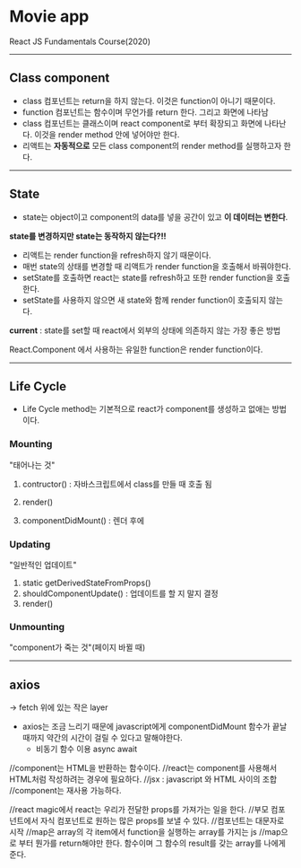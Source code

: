 # Movie app
React JS Fundamentals Course(2020)


--- 
## Class component
- class 컴포넌트는 return을 하지 않는다. 이것은 function이 아니기 때문이다.
- function 컴포넌트는 함수이며 무언가를 return 한다. 그리고 화면에 나타남
- class 컴포넌트는 클래스이며 react component로 부터 확장되고 화면에 나타난다. 이것을 render method 안에 넣어야만 한다. 
- 리액트는 **자동적으로** 모든 class component의 render method를 실행하고자 한다.

---
## State
- state는 object이고 component의 data를 넣을 공간이 있고 **이 데이터는 변한다**.

**state를 변경하지만 state는 동작하지 않는다?!!**
- 리액트는 render function을 refresh하지 않기 때문이다.
- 매번 state의 상태를 변경할 때 리액트가 render function을 호출해서 바꿔야한다.
- setState를 호출하면 react는 state를 refresh하고 또한 render function을 호출한다.
- setState를 사용하지 않으면 새 state와 함께 render function이 호출되지 않는다.



**current**
: state를 set할 때 react에서 외부의 상태에 의존하지 않는 가장 좋은 방법

React.Component 에서 사용하는 유일한 function은 render function이다.


---
## Life Cycle
- Life Cycle method는 기본적으로 react가 component를 생성하고 없애는 방법이다.

### Mounting
"태어나는 것"

1. contructor() 
: 자바스크립트에서 class를 만들 때 호출 됨

2. render()

3. componentDidMount()
: 렌더 후에

### Updating
"일반적인 업데이트"
1. static getDerivedStateFromProps()
2. shouldComponentUpdate() : 업데이트를 할 지 말지 결정
3. render() 
   
### Unmounting
"component가 죽는 것"(페이지 바뀔 때)

---
## axios
-> fetch 위에 있는 작은 layer
- axios는 조금 느리기 때문에 javascript에게 componentDidMount 함수가 끝날 때까지 약간의 시간이 걸릴 수 있다고 말해야한다.
    - 비동기 함수 이용 async await

//component는 HTML을 반환하는 함수이다.
//react는 component를 사용해서 HTML처럼 작성하려는 경우에 필요하다.
//jsx : javascript 와 HTML 사이의 조합
//component는 재사용 가능하다.

//react magic에서 react는 우리가 전달한 props를 가져가는 일을 한다.
//부모 컴포넌트에서 자식 컴포넌트로 원하는 많은 props를 보낼 수 있다.
//컴포넌트는 대문자로 시작
//map은 array의 각 item에서 function을 실행하는 array를 가지는 js 
//map으로 부터 뭔가를 return해야만 한다.
함수이며 그 함수의 result를 갖는 array를 나에게 준다.
